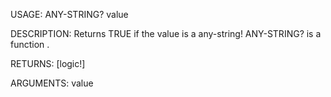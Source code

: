 USAGE:
     ANY-STRING? value 

DESCRIPTION:
     Returns TRUE if the value is a any-string!
     ANY-STRING? is a function .

RETURNS: [logic!]

ARGUMENTS:
    value
